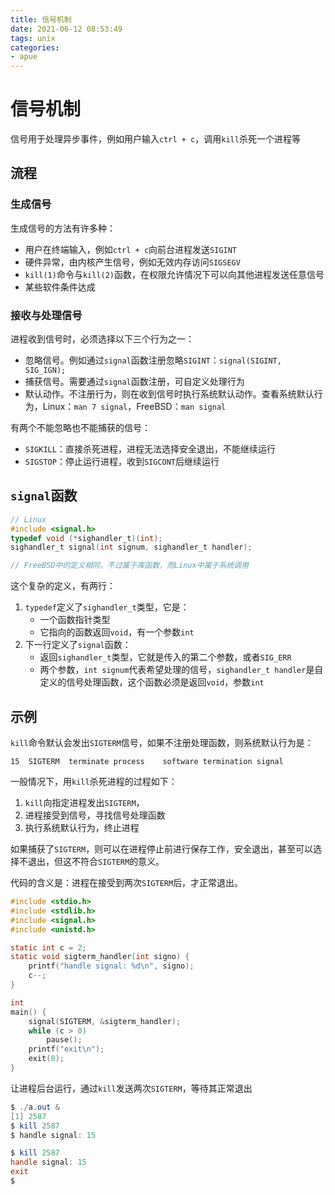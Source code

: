 ```yaml
---
title: 信号机制
date: 2021-06-12 08:53:49
tags: unix
categories:
- apue
---
```

# 信号机制
信号用于处理异步事件，例如用户输入`ctrl + c`，调用`kill`杀死一个进程等

## 流程

### 生成信号
生成信号的方法有许多种：
- 用户在终端输入，例如`ctrl + c`向前台进程发送`SIGINT`
- 硬件异常，由内核产生信号，例如无效内存访问`SIGSEGV`
- `kill(1)`命令与`kill(2)`函数，在权限允许情况下可以向其他进程发送任意信号
- 某些软件条件达成

### 接收与处理信号
进程收到信号时，必须选择以下三个行为之一：
- 忽略信号。例如通过`signal`函数注册忽略`SIGINT`：`signal(SIGINT, SIG_IGN);`
- 捕获信号。需要通过`signal`函数注册，可自定义处理行为
- 默认动作。不注册行为，则在收到信号时执行系统默认动作。查看系统默认行为，Linux：`man 7 signal`，FreeBSD：`man signal`

有两个不能忽略也不能捕获的信号：
- `SIGKILL`：直接杀死进程，进程无法选择安全退出，不能继续运行
- `SIGSTOP`：停止运行进程，收到`SIGCONT`后继续运行

## `signal`函数
```c
// Linux
#include <signal.h>
typedef void (*sighandler_t)(int);
sighandler_t signal(int signum, sighandler_t handler);

// FreeBSD中的定义相同，不过属于库函数，而Linux中属于系统调用
```
这个复杂的定义，有两行：
1. `typedef`定义了`sighandler_t`类型，它是：
    - 一个函数指针类型
    - 它指向的函数返回`void`，有一个参数`int`
2. 下一行定义了`signal`函数：
    - 返回`sighandler_t`类型，它就是传入的第二个参数，或者`SIG_ERR`
    - 两个参数，`int signum`代表希望处理的信号，`sighandler_t handler`是自定义的信号处理函数，这个函数必须是返回`void`，参数`int`

## 示例
`kill`命令默认会发出`SIGTERM`信号，如果不注册处理函数，则系统默认行为是：
```
15  SIGTERM  terminate process    software termination signal
```

一般情况下，用`kill`杀死进程的过程如下：
1. `kill`向指定进程发出`SIGTERM`，
2. 进程接受到信号，寻找信号处理函数
3. 执行系统默认行为，终止进程

如果捕获了`SIGTERM`，则可以在进程停止前进行保存工作，安全退出，甚至可以选择不退出，但这不符合`SIGTERM`的意义。

代码的含义是：进程在接受到两次`SIGTERM`后，才正常退出。
```c
#include <stdio.h>
#include <stdlib.h>
#include <signal.h>
#include <unistd.h>

static int c = 2;
static void sigterm_handler(int signo) {
    printf("handle signal: %d\n", signo);
    c--;
}

int
main() {
    signal(SIGTERM, &sigterm_handler);
    while (c > 0)
        pause();
    printf("exit\n");
    exit(0);
}
```
让进程后台运行，通过`kill`发送两次`SIGTERM`，等待其正常退出
```powershell
$ ./a.out &
[1] 2587
$ kill 2587
$ handle signal: 15

$ kill 2587
handle signal: 15
exit
$
```